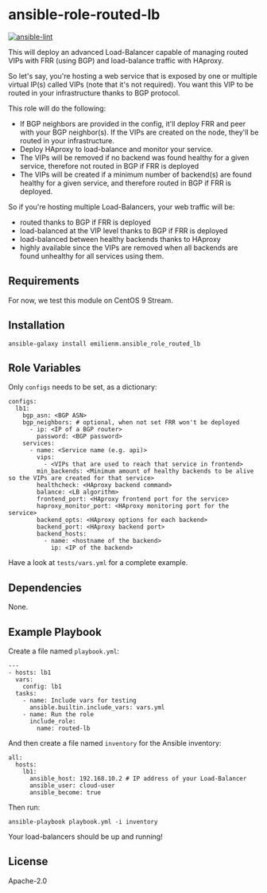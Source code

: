 ansible-role-routed-lb
======================

[![ansible-lint](https://github.com/shiftstack/ansible-role-routed-lb/actions/workflows/lint.yml/badge.svg)](https://github.com/shiftstack/ansible-role-routed-lb/actions/workflows/lint.yml)

This will deploy an advanced Load-Balancer capable of managing routed VIPs with FRR (using BGP) and load-balance traffic with HAproxy.

So let's say, you're hosting a web service that is exposed by one or multiple virtual IP(s) called VIPs (note that it's not required).
You want this VIP to be routed in your infrastructure thanks to BGP protocol.

This role will do the following:
* If BGP neighbors are provided in the config, it'll deploy FRR and peer with your BGP neighbor(s). If the VIPs are created on the node, they'll be routed in your infrastructure.
* Deploy HAproxy to load-balance and monitor your service.
* The VIPs will be removed if no backend was found healthy for a given service, therefore not routed in BGP if FRR is deployed
* The VIPs will be created if a minimum number of backend(s) are found healthy for a given service, and therefore routed in BGP if FRR is deployed.

So if you're hosting multiple Load-Balancers, your web traffic will be:
* routed thanks to BGP if FRR is deployed
* load-balanced at the VIP level thanks to BGP if FRR is deployed
* load-balanced between healthy backends thanks to HAproxy
* highly available since the VIPs are removed when all backends are found unhealthy for all services using them.


Requirements
------------

For now, we test this module on CentOS 9 Stream.

Installation
------------

```
ansible-galaxy install emilienm.ansible_role_routed_lb
```


Role Variables
--------------

Only `configs` needs to be set, as a dictionary:

```
configs:
  lb1:
    bgp_asn: <BGP ASN>
    bgp_neighbors: # optional, when not set FRR won't be deployed
      - ip: <IP of a BGP router>
        password: <BGP password>
    services:
      - name: <Service name (e.g. api)>
        vips:
          - <VIPs that are used to reach that service in frontend>
        min_backends: <Minimum amount of healthy backends to be alive so the VIPs are created for that service>
        healthcheck: <HAproxy backend command>
        balance: <LB algorithm>
        frontend_port: <HAproxy frontend port for the service>
        haproxy_monitor_port: <HAproxy monitoring port for the service>
        backend_opts: <HAproxy options for each backend>
        backend_port: <HAproxy backend port>
        backend_hosts:
          - name: <hostname of the backend>
            ip: <IP of the backend>
```

Have a look at `tests/vars.yml` for a complete example.

Dependencies
------------

None.

Example Playbook
----------------

Create a file named `playbook.yml`:
```
---
- hosts: lb1
  vars:
    config: lb1
  tasks:
    - name: Include vars for testing
      ansible.builtin.include_vars: vars.yml
    - name: Run the role
      include_role:
        name: routed-lb
```

And then create a file named `inventory` for the Ansible inventory:
```
all:
  hosts:
    lb1:
      ansible_host: 192.168.10.2 # IP address of your Load-Balancer
      ansible_user: cloud-user
      ansible_become: true
```

Then run:
```
ansible-playbook playbook.yml -i inventory
```

Your load-balancers should be up and running!

License
-------

Apache-2.0
